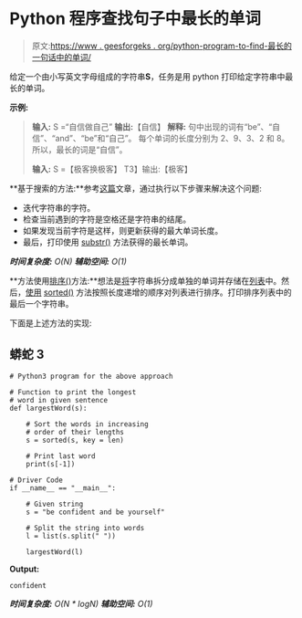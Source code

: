# Python 程序查找句子中最长的单词

> 原文:[https://www . geesforgeks . org/python-program-to-find-最长的一句话中的单词/](https://www.geeksforgeeks.org/python-program-to-find-the-longest-word-in-a-sentence/)

给定一个由小写英文字母组成的字符串**S**，任务是用 python 打印给定字符串中最长的单词。

**示例:**

> **输入:** S =“自信做自己”
> **输出:**【自信】
> **解释:**
> 句中出现的词有“be”、“自信”、“and”、“be”和“自己”。
> 每个单词的长度分别为 2、9、3、2 和 8。
> 所以，最长的词是“自信”。
> 
> **输入:** S =【极客换极客】
> T3】输出:【极客】

**基于搜索的方法:**参考[这篇](https://www.geeksforgeeks.org/program-find-smallest-largest-word-string/)文章，通过执行以下步骤来解决这个问题:

*   迭代字符串的字符。
*   检查当前遇到的字符是空格还是字符串的结尾。
*   如果发现当前字符是这样，则更新获得的最大单词长度。
*   最后，打印使用 [substr()](https://www.geeksforgeeks.org/substring-in-cpp/) 方法获得的最长单词。

***时间复杂度:** O(N)
**辅助空间:** O(1)*

**方法使用[排序()](https://www.geeksforgeeks.org/sorted-function-python/)方法:**想法是[将](https://www.geeksforgeeks.org/python-string-split/)字符串拆分成单独的单词并存储在[列表](https://www.geeksforgeeks.org/python-list/)中。然后，[使用](https://www.geeksforgeeks.org/python-list-sort/) [sorted()](https://www.geeksforgeeks.org/sorted-function-python/) 方法按照长度递增的顺序对列表进行排序。打印排序列表中的最后一个字符串。

下面是上述方法的实现:

## 蟒蛇 3

```
# Python3 program for the above approach

# Function to print the longest
# word in given sentence
def largestWord(s):

    # Sort the words in increasing
    # order of their lengths
    s = sorted(s, key = len)

    # Print last word
    print(s[-1])

# Driver Code
if __name__ == "__main__":

    # Given string
    s = "be confident and be yourself"

    # Split the string into words
    l = list(s.split(" "))

    largestWord(l)
```

**Output:**

```
confident

```

***时间复杂度:** O(N * logN)*
***辅助空间:** O(1)*